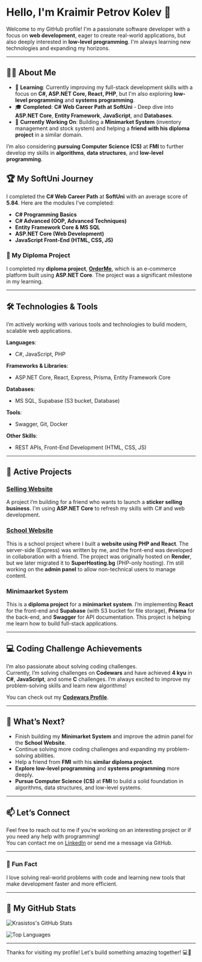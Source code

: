 # Hello, I'm Kraimir Petrov Kolev 👋

Welcome to my GitHub profile! I'm a passionate software developer with a focus on **web development**, eager to create real-world applications, but also deeply interested in **low-level programming**. I'm always learning new technologies and expanding my horizons.

---

## 👨‍💻 About Me

- 🌱 **Learning**: Currently improving my full-stack development skills with a focus on **C#, ASP.NET Core, React, PHP**, but I'm also exploring **low-level programming** and **systems programming**.
- 🎓 **Completed**: **C# Web Career Path at SoftUni** - Deep dive into **ASP.NET Core**, **Entity Framework**, **JavaScript**, and **Databases**.
- 🚀 **Currently Working On**: Building a **Minimarket System** (inventory management and stock system) and helping a **friend with his diploma project** in a similar domain.

I’m also considering **pursuing Computer Science (CS)** at **FMI** to further develop my skills in **algorithms**, **data structures**, and **low-level programming**.

## 🏆 My SoftUni Journey
I completed the **C# Web Career Path** at **SoftUni** with an average score of **5.84**. Here are the modules I’ve completed:

- **C# Programming Basics**
- **C# Advanced (OOP, Advanced Techniques)**
- **Entity Framework Core & MS SQL**
- **ASP.NET Core (Web Development)**
- **JavaScript Front-End (HTML, CSS, JS)**

### 📜 My Diploma Project
I completed my **diploma project**, **[OrderMe](https://github.com/krasistos/ordermecsharp)**, which is an e-commerce platform built using **ASP.NET Core**. The project was a significant milestone in my learning.

---

## 🛠️ Technologies & Tools

I’m actively working with various tools and technologies to build modern, scalable web applications.

**Languages**:  
- C#, JavaScript, PHP

**Frameworks & Libraries**:  
- ASP.NET Core, React, Express, Prisma, Entity Framework Core

**Databases**:  
- MS SQL, Supabase (S3 bucket, Database)

**Tools**:  
- Swagger, Git, Docker

**Other Skills**:  
- REST APIs, Front-End Development (HTML, CSS, JS)

---

## 🔧 Active Projects

### [Selling Website](https://github.com/krasistos/selling-website)  
A project I’m building for a friend who wants to launch a **sticker selling business**. I'm using **ASP.NET Core** to refresh my skills with C# and web development.

### [School Website](https://github.com/krasistos/schoolwebsite)  
This is a school project where I built a **website using PHP and React**. The server-side (Express) was written by me, and the front-end was developed in collaboration with a friend. The project was originally hosted on **Render**, but we later migrated it to **SuperHosting.bg** (PHP-only hosting). I’m still working on the **admin panel** to allow non-technical users to manage content.

### Minimaarket System  
This is a **diploma project** for a **minimarket system**. I’m implementing **React** for the front-end and **Supabase** (with S3 bucket for file storage), **Prisma** for the back-end, and **Swagger** for API documentation. This project is helping me learn how to build full-stack applications.

---

## 💻 Coding Challenge Achievements

I’m also passionate about solving coding challenges.  
Currently, I’m solving challenges on **Codewars** and have achieved **4 kyu** in **C#**, **JavaScript**, and some **C** challenges. I’m always excited to improve my problem-solving skills and learn new algorithms!

You can check out my **[Codewars Profile](https://www.codewars.com/users/Kras4o)**.

---

## 🌱 What’s Next?

- Finish building my **Minimarket System** and improve the admin panel for the **School Website**.
- Continue solving more coding challenges and expanding my problem-solving abilities.
- Help a friend from **FMI** with his **similar diploma project**.
- **Explore low-level programming** and **systems programming** more deeply.
- **Pursue Computer Science (CS)** at **FMI** to build a solid foundation in algorithms, data structures, and low-level systems.

---

## 📫 Let’s Connect

Feel free to reach out to me if you’re working on an interesting project or if you need any help with programming!  
You can contact me on [LinkedIn](https://www.linkedin.com/in/krasimir-kolev-55a65a27b/) or send me a message via GitHub.

---

### 🌟 Fun Fact

I love solving real-world problems with code and learning new tools that make development faster and more efficient.

---

## 🚀 My GitHub Stats

![Krasistos's GitHub Stats](https://github-readme-stats.vercel.app/api?username=krasistos&show_icons=true&count_private=true&hide_title=true&hide=prs&theme=radical)

![Top Languages](https://github-readme-stats.vercel.app/api/top-langs/?username=krasistos&langs_count=10&hide=html&theme=radical)

---

Thanks for visiting my profile! Let's build something amazing together! 💻🚀
